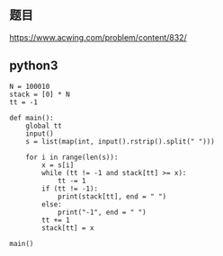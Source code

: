 ## 题目
https://www.acwing.com/problem/content/832/

## python3
```python3
N = 100010
stack = [0] * N
tt = -1

def main():
    global tt
    input()
    s = list(map(int, input().rstrip().split(" ")))
    
    for i in range(len(s)):
        x = s[i]
        while (tt != -1 and stack[tt] >= x):
            tt -= 1
        if (tt != -1):
            print(stack[tt], end = " ")
        else:
            print("-1", end = " ")
        tt += 1
        stack[tt] = x

main()

```
